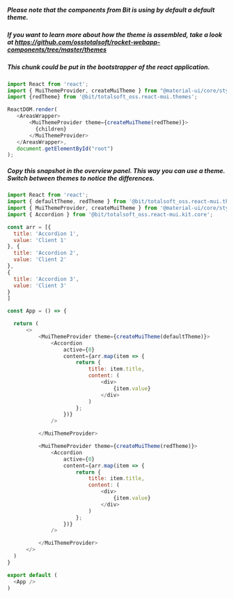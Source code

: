 ##### Please note that the components from Bit is using by default a default theme.

##### If you want to learn more about how the theme is assembled, take a look at https://github.com/osstotalsoft/rocket-webapp-components/tree/master/themes

##### This chunk could be put in the bootstrapper of the react application.
 ```js
import React from 'react';
import { MuiThemeProvider, createMuiTheme } from "@material-ui/core/styles";
import {redTheme} from '@bit/totalsoft_oss.react-mui.themes';

ReactDOM.render(
    <AreasWrapper>
        <MuiThemeProvider theme={createMuiTheme(redTheme)}>
          {children}
        </MuiThemeProvider>
    </AreasWrapper>,
    document.getElementById("root")
);
 ```

 ##### Copy this snapshot in the overview panel. This way you can use a theme. Switch between themes to notice the differences.
  ```js
import React from 'react';
import { defaultTheme, redTheme } from '@bit/totalsoft_oss.react-mui.themes';
import { MuiThemeProvider, createMuiTheme } from '@material-ui/core/styles';
import { Accordion } from '@bit/totalsoft_oss.react-mui.kit.core';

const arr = [{
	title: 'Accordion 1',
	value: 'Client 1'
}, {
	title: 'Accordion 2',
	value: 'Client 2'
},
{
	title: 'Accordion 3',
	value: 'Client 3'
}
]

const App = () => {

	return (
		<>
			<MuiThemeProvider theme={createMuiTheme(defaultTheme)}>
				<Accordion
					active={0}
					content={arr.map(item => {
						return {
							title: item.title,
							content: (
								<div>
									{item.value}
								</div>
							)
						};
					})}
				/>

			</MuiThemeProvider>

			<MuiThemeProvider theme={createMuiTheme(redTheme)}>
				<Accordion
					active={0}
					content={arr.map(item => {
						return {
							title: item.title,
							content: (
								<div>
									{item.value}
								</div>
							)
						};
					})}
				/>

			</MuiThemeProvider>
		</>
	)
}

export default (
	<App />
)
 ```